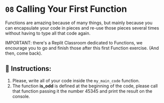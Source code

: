 # `08` Calling Your First Function

Functions are amazing because of many things, but mainly because you can encapsulate your code
in pieces and re-use those pieces several times without having to type all that code again.

IMPORTANT: there's a Replit Classroom dedicated to Functions, we encourage you to go and finish
those after this first Function exercise. (And then, come back).




## 📝 Instructions:

1. Please, write all of your code inside the `my_main_code` function.
1. The function **is_odd** is defined at the beginning of the code, please call that function passing
it the number 45345 and print the result on the console.


